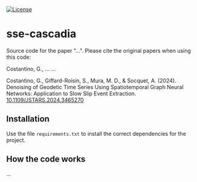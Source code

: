 [![License](https://img.shields.io/badge/License-GPL%20v3-blue.svg)](https://opensource.org/licenses/GPL-3.0)

# sse-cascadia

Source code for the paper "...".
Please cite the original papers when using this code:

Costantino, G., ... ...


Costantino, G., Giffard-Roisin, S., Mura, M. D., & Socquet, A. (2024). Denoising of Geodetic Time Series Using Spatiotemporal Graph Neural Networks: Application to Slow Slip Event Extraction. [10.1109/JSTARS.2024.3465270](https://doi.org/10.1109/JSTARS.2024.3465270)

## Installation

Use the file ```requirements.txt``` to install the correct dependencies for the project.

## How the code works

...